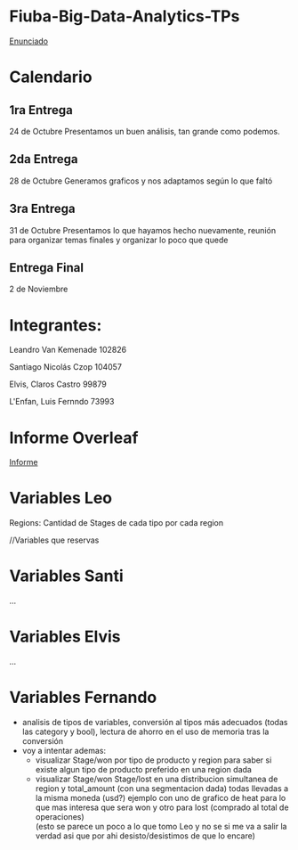 # Fiuba-Big-Data-Analytics-TPs

[Enunciado](https://docs.google.com/document/d/1Ws7kfBmQmZ3BuUA7rGCnvhRGdl6MZYpC2c2GEvx7a2Y/edit)

# Calendario

## 1ra Entrega
24 de Octubre
Presentamos un buen análisis, tan grande como podemos.

## 2da Entrega
28 de Octubre
Generamos graficos y nos adaptamos según lo que faltó

## 3ra Entrega
31 de Octubre
Presentamos lo que hayamos hecho nuevamente, reunión para organizar temas finales y organizar lo poco que quede

## Entrega Final
2 de Noviembre

# Integrantes: 

Leandro Van Kemenade 102826

Santiago Nicolás Czop 104057

Elvis, Claros Castro  99879 

L'Enfan, Luis Fernndo  73993

# Informe Overleaf

[Informe](https://www.overleaf.com/2362158822csftdgdxfgsq)

# Variables Leo
Regions: Cantidad de Stages de cada tipo por cada region

//Variables que reservas

# Variables Santi

...

# Variables Elvis

...

# Variables Fernando

- analisis de tipos de variables, conversión al tipos más adecuados (todas las category y bool), lectura de ahorro en el uso de memoria tras la conversión
- voy a intentar ademas:
  - visualizar Stage/won por tipo de producto y region para saber si existe algun tipo de producto preferido en una region dada
  - visualizar Stage/won Stage/lost en una distribucion simultanea de region y total_amount (con una segmentacion dada)  todas llevadas a la misma moneda (usd?)
    ejemplo con uno de grafico de heat para lo que mas interesa que sera won y otro para lost (comprado al total de operaciones)    
    (esto se parece un poco a lo que   tomo Leo y no se si me va a salir la verdad asi que por ahi desisto/desistimos de que lo encare)

